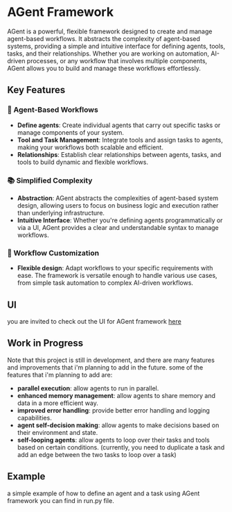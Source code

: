 # AGent Framework

AGent is a powerful, flexible framework designed to create and manage agent-based workflows. It abstracts the complexity of agent-based systems, providing a simple and intuitive interface for defining agents, tools, tasks, and their relationships. Whether you are working on automation, AI-driven processes, or any workflow that involves multiple components, AGent allows you to build and manage these workflows effortlessly.

## Key Features

### 🧠 Agent-Based Workflows
- **Define agents**: Create individual agents that carry out specific tasks or manage components of your system.
- **Tool and Task Management**: Integrate tools and assign tasks to agents, making your workflows both scalable and efficient.
- **Relationships**: Establish clear relationships between agents, tasks, and tools to build dynamic and flexible workflows.

### 📚 Simplified Complexity
- **Abstraction**: AGent abstracts the complexities of agent-based system design, allowing users to focus on business logic and execution rather than underlying infrastructure.
- **Intuitive Interface**: Whether you're defining agents programmatically or via a UI, AGent provides a clear and understandable syntax to manage workflows.

### 🔄 Workflow Customization
- **Flexible design**: Adapt workflows to your specific requirements with ease. The framework is versatile enough to handle various use cases, from simple task automation to complex AI-driven workflows.

## UI
you are invited to check out the UI for AGent framework [here](https://github.com/omertait/AGent-Frontend)

## Work in Progress
Note that this project is still in development, and there are many features and improvements that i'm planning to add in the future.
some of the features that i'm planning to add are:
- **parallel execution**: allow agents to run in parallel.
- **enhanced memory management**: allow agents to share memory and data in a more efficient way.
- **improved error handling**: provide better error handling and logging capabilities.
- **agent self-decision making**: allow agents to make decisions based on their environment and state.
- **self-looping agents**: allow agents to loop over their tasks and tools based on certain conditions. (currently, you need to duplicate a task and add an edge between the two tasks to loop over a task)

## Example
a simple example of how to define an agent and a task using AGent framework you can find in run.py file.
